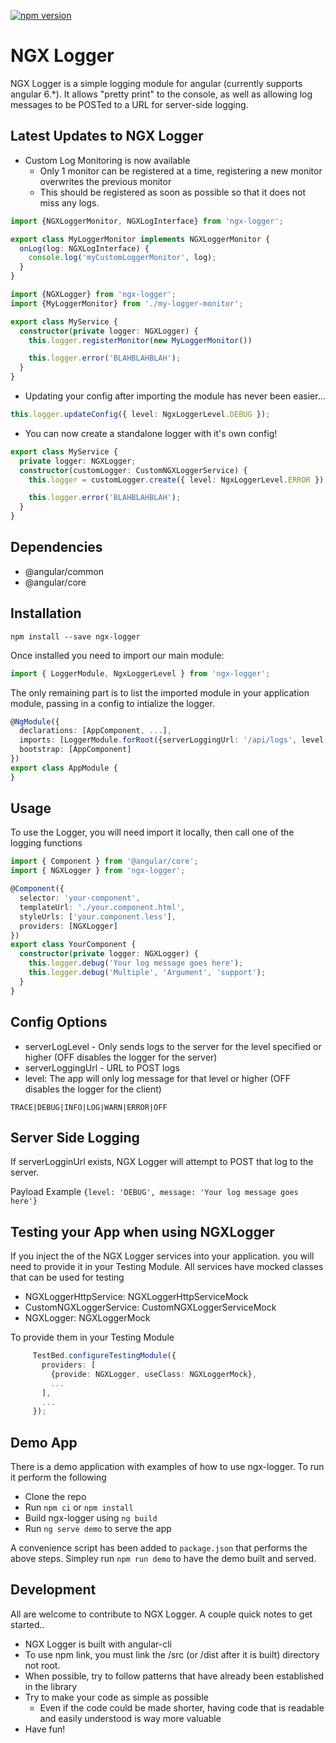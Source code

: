 [![npm version](https://badge.fury.io/js/ngx-logger.svg)](https://www.npmjs.com/package/ngx-logger)

# NGX Logger

NGX Logger is a simple logging module for angular (currently supports angular 6.\*). It allows "pretty print" to the console, as well as allowing log messages to be POSTed to a URL for server-side logging.

## Latest Updates to NGX Logger

- Custom Log Monitoring is now available
    - Only 1 monitor can be registered at a time, registering a new monitor overwrites the previous monitor
    - This should be registered as soon as possible so that it does not miss any logs.
```typescript
import {NGXLoggerMonitor, NGXLogInterface} from 'ngx-logger';

export class MyLoggerMonitor implements NGXLoggerMonitor {
  onLog(log: NGXLogInterface) {
    console.log('myCustomLoggerMonitor', log);
  }
}
```

```typescript
import {NGXLogger} from 'ngx-logger';
import {MyLoggerMonitor} from './my-logger-monitor';

export class MyService {
  constructor(private logger: NGXLogger) {
    this.logger.registerMonitor(new MyLoggerMonitor())

    this.logger.error('BLAHBLAHBLAH');
  }
}
```



- Updating your config after importing the module has never been easier...


```typescript
this.logger.updateConfig({ level: NgxLoggerLevel.DEBUG });
```

- You can now create a standalone logger with it's own config!


```typescript
export class MyService {
  private logger: NGXLogger;
  constructor(customLogger: CustomNGXLoggerService) {
    this.logger = customLogger.create({ level: NgxLoggerLevel.ERROR });

    this.logger.error('BLAHBLAHBLAH');
  }
}
```

## Dependencies

- @angular/common
- @angular/core

## Installation

```shell
npm install --save ngx-logger
```

Once installed you need to import our main module:

```typescript
import { LoggerModule, NgxLoggerLevel } from 'ngx-logger';
```

The only remaining part is to list the imported module in your application module, passing in a config to intialize the logger.

```typescript
@NgModule({
  declarations: [AppComponent, ...],
  imports: [LoggerModule.forRoot({serverLoggingUrl: '/api/logs', level: NgxLoggerLevel.DEBUG, serverLogLevel: NgxLoggerLevel.ERROR}), ...],
  bootstrap: [AppComponent]
})
export class AppModule {
}
```

## Usage

To use the Logger, you will need import it locally, then call one of the logging functions

```typescript
import { Component } from '@angular/core';
import { NGXLogger } from 'ngx-logger';

@Component({
  selector: 'your-component',
  templateUrl: './your.component.html',
  styleUrls: ['your.component.less'],
  providers: [NGXLogger]
})
export class YourComponent {
  constructor(private logger: NGXLogger) {
    this.logger.debug('Your log message goes here');
    this.logger.debug('Multiple', 'Argument', 'support');
  }
}
```

## Config Options

- serverLogLevel - Only sends logs to the server for the level specified or higher (OFF disables the logger for the server)
- serverLoggingUrl - URL to POST logs
- level: The app will only log message for that level or higher (OFF disables the logger for the client)

```
TRACE|DEBUG|INFO|LOG|WARN|ERROR|OFF
```

## Server Side Logging

If serverLogginUrl exists, NGX Logger will attempt to POST that log to the server.

Payload Example
`{level: 'DEBUG', message: 'Your log message goes here'}`

## Testing your App when using NGXLogger

If you inject the of the NGX Logger services into your application. you will need to provide it in your Testing Module.
All services have mocked classes that can be used for testing

- NGXLoggerHttpService: NGXLoggerHttpServiceMock
- CustomNGXLoggerService: CustomNGXLoggerServiceMock
- NGXLogger: NGXLoggerMock

To provide them in your Testing Module

```typescript
     TestBed.configureTestingModule({
       providers: [
         {provide: NGXLogger, useClass: NGXLoggerMock},
         ...
       ],
       ...
     });
```

## Demo App

There is a demo application with examples of how to use ngx-logger. To run it perform the following

- Clone the repo
- Run `npm ci` or `npm install`
- Build ngx-logger using `ng build`
- Run `ng serve demo` to serve the app

A convenience script has been added to `package.json` that performs the above steps. Simpley run `npm run demo`
to have the demo built and served.

## Development

All are welcome to contribute to NGX Logger. A couple quick notes to get started..

- NGX Logger is built with angular-cli
- To use npm link, you must link the /src (or /dist after it is built) directory not root.
- When possible, try to follow patterns that have already been established in the library
- Try to make your code as simple as possible
  - Even if the code could be made shorter, having code that is readable and easily understood is way more valuable
- Have fun!
